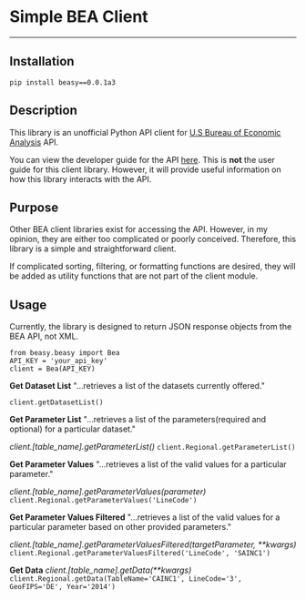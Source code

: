 # Simple BEA Client

------------

## Installation

`pip install beasy==0.0.1a3`

## Description

This library is an unofficial Python API client for [U.S Bureau of Economic Analysis](https://www.bea.gov/ "U.S Bureau of Economic Analysis") API.

You can view the developer guide for the API [here](https://apps.bea.gov/api/_pdf/bea_web_service_api_user_guide.pdf "here"). This is **not** the user guide for this client library. However, it will provide useful information on how this library interacts with the API.

## Purpose

Other BEA client libraries exist for accessing the API. However, in my opinion, they are either too complicated or poorly conceived. Therefore, this library is a simple and straightforward client.

If complicated sorting, filtering, or formatting functions are desired, they will be added as utility functions that are not part of the client module.

## Usage

Currently, the library is designed to return JSON response objects from the BEA API, not XML.

````
from beasy.beasy import Bea
API_KEY = 'your_api_key'
client = Bea(API_KEY)
````

**Get Dataset List**
"...retrieves a list of the datasets currently offered."

`client.getDatasetList()`

**Get Parameter List**
"...retrieves a list of the parameters(required and optional) for a particular dataset."

*client.[table_name].getParameterList()*
`client.Regional.getParameterList()`

**Get Parameter Values**
"...retrieves a list of the valid values for a particular parameter."

*client.[table_name].getParameterValues(parameter)*
`client.Regional.getParameterValues('LineCode')`

**Get Parameter Values Filtered**
"...retrieves a list of the valid values for a particular parameter based on other provided parameters."

*client.[table_name].getParameterValuesFiltered(targetParameter, \*\*kwargs)*
`client.Regional.getParameterValuesFiltered('LineCode', 'SAINC1')`


**Get Data**
*client.[table_name].getData(\*\*kwargs)*
`client.Regional.getData(TableName='CAINC1',
    LineCode='3',
    GeoFIPS='DE',
    Year='2014')`